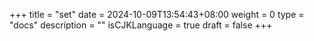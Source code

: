 +++
title = "set"
date = 2024-10-09T13:54:43+08:00
weight = 0
type = "docs"
description = ""
isCJKLanguage = true
draft = false
+++